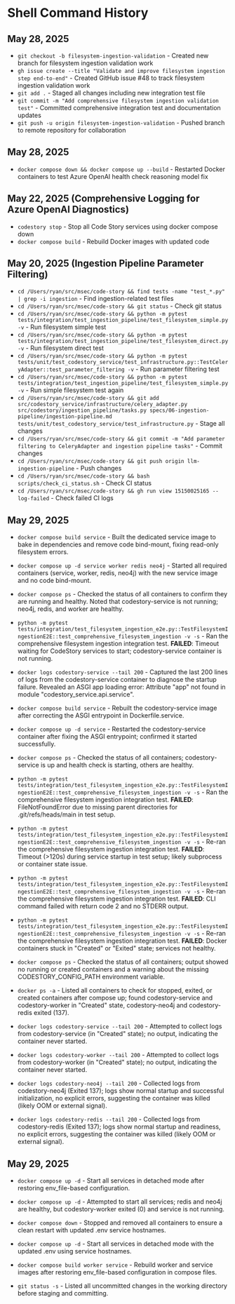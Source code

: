 # Shell Command History

## May 28, 2025

- `git checkout -b filesystem-ingestion-validation` - Created new branch for filesystem ingestion validation work
- `gh issue create --title "Validate and improve filesystem ingestion step end-to-end"` - Created GitHub issue #48 to track filesystem ingestion validation work
- `git add .` - Staged all changes including new integration test file
- `git commit -m "Add comprehensive filesystem ingestion validation test"` - Committed comprehensive integration test and documentation updates
- `git push -u origin filesystem-ingestion-validation` - Pushed branch to remote repository for collaboration

## May 28, 2025
- `docker compose down && docker compose up --build` - Restarted Docker containers to test Azure OpenAI health check reasoning model fix

## May 22, 2025 (Comprehensive Logging for Azure OpenAI Diagnostics)
- `codestory stop` - Stop all Code Story services using docker compose down
- `docker compose build` - Rebuild Docker images with updated code

## May 20, 2025 (Ingestion Pipeline Parameter Filtering)
- `cd /Users/ryan/src/msec/code-story && find tests -name "test_*.py" | grep -i ingestion` - Find ingestion-related test files
- `cd /Users/ryan/src/msec/code-story && git status` - Check git status
- `cd /Users/ryan/src/msec/code-story && python -m pytest tests/integration/test_ingestion_pipeline/test_filesystem_simple.py -v` - Run filesystem simple test
- `cd /Users/ryan/src/msec/code-story && python -m pytest tests/integration/test_ingestion_pipeline/test_filesystem_direct.py -v` - Run filesystem direct test
- `cd /Users/ryan/src/msec/code-story && python -m pytest tests/unit/test_codestory_service/test_infrastructure.py::TestCeleryAdapter::test_parameter_filtering -v` - Run parameter filtering test
- `cd /Users/ryan/src/msec/code-story && python -m pytest tests/integration/test_ingestion_pipeline/test_filesystem_simple.py -v` - Run simple filesystem test again
- `cd /Users/ryan/src/msec/code-story && git add src/codestory_service/infrastructure/celery_adapter.py src/codestory/ingestion_pipeline/tasks.py specs/06-ingestion-pipeline/ingestion-pipeline.md tests/unit/test_codestory_service/test_infrastructure.py` - Stage all changes
- `cd /Users/ryan/src/msec/code-story && git commit -m "Add parameter filtering to CeleryAdapter and ingestion pipeline tasks"` - Commit changes
- `cd /Users/ryan/src/msec/code-story && git push origin llm-ingestion-pipeline` - Push changes
- `cd /Users/ryan/src/msec/code-story && bash scripts/check_ci_status.sh` - Check CI status
- `cd /Users/ryan/src/msec/code-story && gh run view 15150025165 --log-failed` - Check failed CI logs

## May 29, 2025

- `docker compose build service` - Built the dedicated service image to bake in dependencies and remove code bind-mount, fixing read-only filesystem errors.
- `docker compose up -d service worker redis neo4j` - Started all required containers (service, worker, redis, neo4j) with the new service image and no code bind-mount.
- `docker compose ps` - Checked the status of all containers to confirm they are running and healthy. Noted that codestory-service is not running; neo4j, redis, and worker are healthy.
- `python -m pytest tests/integration/test_filesystem_ingestion_e2e.py::TestFilesystemIngestionE2E::test_comprehensive_filesystem_ingestion -v -s` - Ran the comprehensive filesystem ingestion integration test. **FAILED**: Timeout waiting for CodeStory services to start; codestory-service container is not running.
- `docker logs codestory-service --tail 200` - Captured the last 200 lines of logs from the codestory-service container to diagnose the startup failure. Revealed an ASGI app loading error: Attribute "app" not found in module "codestory_service.api.service".
- `docker compose build service` - Rebuilt the codestory-service image after correcting the ASGI entrypoint in Dockerfile.service.
- `docker compose up -d service` - Restarted the codestory-service container after fixing the ASGI entrypoint; confirmed it started successfully.
- `docker compose ps` - Checked the status of all containers; codestory-service is up and health check is starting, others are healthy.
- `python -m pytest tests/integration/test_filesystem_ingestion_e2e.py::TestFilesystemIngestionE2E::test_comprehensive_filesystem_ingestion -v -s` - Ran the comprehensive filesystem ingestion integration test. **FAILED**: FileNotFoundError due to missing parent directories for .git/refs/heads/main in test setup.
- `python -m pytest tests/integration/test_filesystem_ingestion_e2e.py::TestFilesystemIngestionE2E::test_comprehensive_filesystem_ingestion -v -s` - Re-ran the comprehensive filesystem ingestion integration test. **FAILED**: Timeout (>120s) during service startup in test setup; likely subprocess or container state issue.
- `python -m pytest tests/integration/test_filesystem_ingestion_e2e.py::TestFilesystemIngestionE2E::test_comprehensive_filesystem_ingestion -v -s` - Re-ran the comprehensive filesystem ingestion integration test. **FAILED**: CLI command failed with return code 2 and no STDERR output.
- `python -m pytest tests/integration/test_filesystem_ingestion_e2e.py::TestFilesystemIngestionE2E::test_comprehensive_filesystem_ingestion -v -s` - Re-ran the comprehensive filesystem ingestion integration test. **FAILED**: Docker containers stuck in "Created" or "Exited" state; services not healthy.

- `docker compose ps` - Checked the status of all containers; output showed no running or created containers and a warning about the missing CODESTORY_CONFIG_PATH environment variable.

- `docker ps -a` - Listed all containers to check for stopped, exited, or created containers after compose up; found codestory-service and codestory-worker in "Created" state, codestory-neo4j and codestory-redis exited (137).

- `docker logs codestory-service --tail 200` - Attempted to collect logs from codestory-service (in "Created" state); no output, indicating the container never started.

- `docker logs codestory-worker --tail 200` - Attempted to collect logs from codestory-worker (in "Created" state); no output, indicating the container never started.

- `docker logs codestory-neo4j --tail 200` - Collected logs from codestory-neo4j (Exited 137); logs show normal startup and successful initialization, no explicit errors, suggesting the container was killed (likely OOM or external signal).

- `docker logs codestory-redis --tail 200` - Collected logs from codestory-redis (Exited 137); logs show normal startup and readiness, no explicit errors, suggesting the container was killed (likely OOM or external signal).
## May 29, 2025
- `docker compose up -d` - Start all services in detached mode after restoring env_file-based configuration.
- `docker compose up -d` - Attempted to start all services; redis and neo4j are healthy, but codestory-worker exited (0) and service is not running.
- `docker compose down` - Stopped and removed all containers to ensure a clean restart with updated .env service hostnames.
- `docker compose up -d` - Start all services in detached mode with the updated .env using service hostnames.

- `docker compose build worker service` - Rebuild worker and service images after restoring env_file-based configuration in compose files.
- `git status -s` - Listed all uncommitted changes in the working directory before staging and committing.
